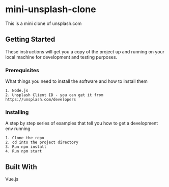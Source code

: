 # mini-unsplash-clone

This is a mini clone of unsplash.com
## Getting Started
These instructions will get you a copy of the project up and running on your local machine for development and testing purposes.
### Prerequisites
What things you need to install the software and how to install them
```
1. Node.js
2. Unsplash Client ID - you can get it from https://unsplash.com/developers
```
### Installing
A step by step series of examples that tell you how to get a development env running
```
1. Clone the repo
2. cd into the project directory
3. Run npm install
4. Run npm start
```
## Built With
Vue.js
